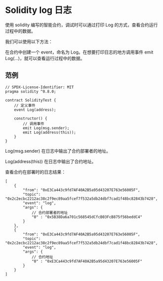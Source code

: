 # Solidity log 日志

使用 solidity 编写的智能合约，调试时可以通过打印 Log 的方式，查看合约运行过程中的数据。

我们可以使用以下方法：

在合约中创建一个 event，命名为 Log。在想要打印日志的地方调用事件 emit Log(...)，就可以查看运行过程中的数据。

## 范例

```solidity
// SPDX-License-Identifier: MIT
pragma solidity ^0.8.0;

contract SolidityTest {
    // 定义事件
    event Log(address);

    constructor() {
        // 调用事件
        emit Log(msg.sender);
        emit Log(address(this));
    }
}
```

Log(msg.sender) 在日志中输出了合约部署者的地址。

Log(address(this)) 在日志中输出了合约地址。

查看合约在部署时的日志结果：

```solidity
[
    {
        "from": "0xE3Ca443c9fd7AF40A2B5a95d43207E763e56005F",
        "topic": "0x2c2ecbc2212ac38c2f9ec89aa5fcef7f532a5db24dbf7cad1f48bc82843b7428",
        "event": "log",
        "args": {
            // 合约部署者的地址
            "0" : "0x5B38Da6a701c568545dCfcB03FcB875f56beddC4"
        }
    },
    {
        "from": "0xE3Ca443c9fd7AF40A2B5a95d43207E763e56005F",
        "topic": "0x2c2ecbc2212ac38c2f9ec89aa5fcef7f532a5db24dbf7cad1f48bc82843b7428",
        "event": "log",
        "args": {
            // 合约地址
            "0" : "0xE3Ca443c9fd7AF40A2B5a95d43207E763e56005F"
        }
    }
]
```
